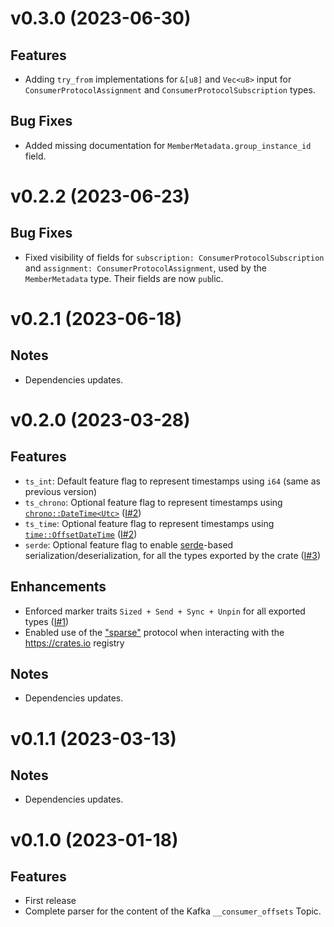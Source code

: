 # v0.3.0 (2023-06-30)

## Features

* Adding `try_from` implementations for `&[u8]` and `Vec<u8>` input for
  `ConsumerProtocolAssignment` and `ConsumerProtocolSubscription` types.

## Bug Fixes

* Added missing documentation for `MemberMetadata.group_instance_id` field.

# v0.2.2 (2023-06-23)

## Bug Fixes

* Fixed visibility of fields for `subscription: ConsumerProtocolSubscription` and
  `assignment: ConsumerProtocolAssignment`, used by the `MemberMetadata` type.
  Their fields are now `pub`lic.

# v0.2.1 (2023-06-18)

## Notes

* Dependencies updates.

# v0.2.0 (2023-03-28)

## Features

* `ts_int`: Default feature flag to represent timestamps using `i64` (same as previous version)
* `ts_chrono`: Optional feature flag to represent timestamps using
  [`chrono::DateTime<Utc>`](https://docs.rs/chrono/latest/chrono/struct.DateTime.html#method.from_utc)
  ([I#2](https://github.com/kafkesc/konsumer_offsets/issues/2))
* `ts_time`: Optional feature flag to represent timestamps using
  [`time::OffsetDateTime`](https://time-rs.github.io/api/time/struct.OffsetDateTime.html#method.from_unix_timestamp_nanos)
  ([I#2](https://github.com/kafkesc/konsumer_offsets/issues/2))
* `serde`: Optional feature flag to enable [serde](https://crates.io/crates/serde)-based
  serialization/deserialization, for all the types exported by the crate
  ([I#3](https://github.com/kafkesc/konsumer_offsets/issues/3))

## Enhancements

* Enforced marker traits `Sized + Send + Sync + Unpin` for all exported
  types ([I#1](https://github.com/kafkesc/konsumer_offsets/issues/1))
* Enabled use of the 
  ["sparse"](https://blog.rust-lang.org/inside-rust/2023/01/30/cargo-sparse-protocol.html)
  protocol when interacting with the https://crates.io registry

## Notes

* Dependencies updates.

# v0.1.1 (2023-03-13)

## Notes

* Dependencies updates.


# v0.1.0 (2023-01-18)

## Features

* First release
* Complete parser for the content of the Kafka `__consumer_offsets` Topic.

